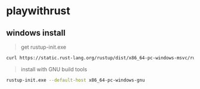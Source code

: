 # playwithrust

## windows install

> get rustup-init.exe

```bash
curl https://static.rust-lang.org/rustup/dist/x86_64-pc-windows-msvc/rustup-init.exe -o rustup-init.exe
```

> install with GNU build tools

```bash
rustup-init.exe --default-host x86_64-pc-windows-gnu
```
